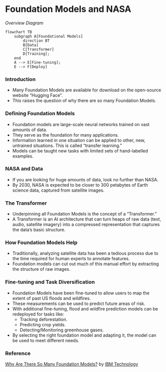 # Foundation Models and NASA

_Overview Diagram_

```mermaid
flowchart TB
    subgraph A[Foundational Models]
        direction BT
        B[Data]
        C[Transformer]
        D[Training];
    end
    A --> E[Fine-tuning];
    E --> F[Deploy]
```

### Introduction

- Many Foundation Models are available for download on the open-source website “Hugging Face”.
- This raises the question of why there are so many Foundation Models.

### Defining Foundation Models

- Foundation models are large-scale neural networks trained on vast amounts of data.
- They serve as the foundation for many applications.
- Information learned in one situation can be applied to other, new, untrained situations. This is called “transfer learning.”
- Models can be taught new tasks with limited sets of hand-labelled examples.

### NASA and Data

- If you are looking for huge amounts of data, look no further than NASA.
- By 2030, NASA is expected to be closer to 300 petabytes of Earth science data, captured from satellite images.

### The Transformer

- Underpinning all Foundation Models is the concept of a “Transformer.”
- A Transformer is an AI architecture that can turn heaps of raw data (text, audio, satellite imagery) into a compressed representation that captures the data’s basic structure.

### How Foundation Models Help

- Traditionally, analyzing satellite data has been a tedious process due to the time required for human experts to annotate features.
- Foundation models can cut out much of this manual effort by extracting the structure of raw images.

### Fine-tuning and Task Diversification

- Foundation Models have been fine-tuned to allow users to map the extent of past US floods and wildfires.
- These measurements can be used to predict future areas of risk.
- With additional fine-tuning, flood and wildfire prediction models can be redeployed for tasks like:
  - Tracking deforestation.
  - Predicting crop yields.
  - Detecting/Monitoring greenhouse gases.
- By selecting the right foundation model and adapting it, the model can be used to meet different needs.

### Reference

[Why Are There So Many Foundation Models?](https://www.youtube.com/watch?v=QPQy7jUpmyA) by [IBM Technology](https://www.youtube.com/@IBMTechnology)
